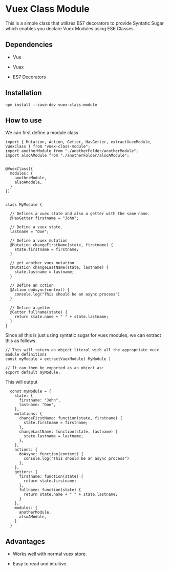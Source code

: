 # Vuex Class Module

This is a simple class that utilizes ES7 decorators to provide Syntatic Sugar which enables you declare Vuex Modules using ES6 Classes. 

## Dependencies

   * Vue

   * Vuex

   * ES7 Decorators
 

## Installation
```
npm install --save-dev vuex-class-module
```


## How to use

We can first define a module class

```
import { Mutation, Action, Getter, HasGetter, extractVuexModule, VuexClass } from "vuex-class-module";
import anotherModule from "./anotherFolder/anotherModule";
import alsoAModule from "./anotherFolder/alsoAModule";


@VuexClass({
  modules: {
    anotherModule,
    alsoAModule,
  }
})


class MyModule {
  
  // Defines a vuex state and also a getter with the same name.
  @HasGetter firstname = "John";
  
  // Define a vuex state.
  lastname = "Doe";

  // Define a vuex mutation
  @Mutation changeFirstName(state, firstname) {
    state.firstname = firstname;
  }

  // yet another vuex mutation
  @Mutation changeLastName(state, lastname) {
    state.lastname = lastname;
  }

  // Define an cction
  @Action doAsync(context) {
    console.log("This should be an async process")
  }

  // Define a getter
  @Getter fullname(state) {
    return state.name + " " + state.lastname;
  }
}
```

Since all this is just using syntatic sugar for vuex modules, we can extract this as follows.

```
// This will return an object literal with all the appropriate vuex module definitions 
const myModule = extractVuexModule( MyModule )

// It can then be exported as an object as:
export default myModule;
```

This will output
```
  const myModule = {
    state: {
      firstname: "John",
      lastname: "Doe",
    },
    mutations: {
      changeFirstName: function(state, firstname) {
        state.firstname = firstname;
      },
      changeLastName: function(state, lastname) {
        state.lastname = lastname;
      },
    },
    actions: {
      doAsync: function(context) {
        console.log("This should be an async process")
      },      
    },
    getters: {
      firstname: function(state) {
        return state.firstname;
      },
      fullname: function(state) {
        return state.name + " " + state.lastname;
      }      
    },
    modules: {
      anotherModule,
      alsoAModule,    
    }
  }
```


## Advantages
   * Works well with normal vuex store.

   * Easy to read and intuitive.


